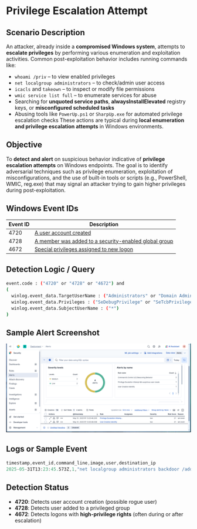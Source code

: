 # Privilege Escalation Attempt

##  Scenario Description

  An attacker, already inside a **compromised Windows system**, attempts to **escalate privileges** by performing various enumeration and exploitation activities. Common post-exploitation behavior includes running commands like:
  
-  `whoami /priv` – to view enabled privileges
- `net localgroup administrators` – to check/admin user access
- `icacls` and `takeown` – to inspect or modify file permissions
- `wmic service list full` – to enumerate services for abuse
- Searching for **unquoted service paths**, **alwaysInstallElevated** registry keys, or **misconfigured scheduled tasks**
- Abusing tools like `PowerUp.ps1` or `SharpUp.exe` for automated privilege escalation checks
These actions are typical during **local enumeration and privilege escalation attempts** in Windows environments.

## Objective
  To **detect and alert** on suspicious behavior indicative of **privilege escalation attempts** on Windows endpoints. The goal is to identify adversarial techniques such as privilege enumeration, exploitation of misconfigurations, and the use of built-in tools or scripts (e.g., PowerShell, WMIC, reg.exe) that may signal an attacker trying to gain higher privileges during post-exploitation.

## Windows Event IDs

| Event ID | Description                                                                                                                                       |
| -------- | ------------------------------------------------------------------------------------------------------------------------------------------------- |
| 4720     | [A user account  created](https://www.ultimatewindowssecurity.com/securitylog/encyclopedia/event.aspx?eventid=4720)                               |
| 4728     | [A member was added to a security-enabled global group](https://www.ultimatewindowssecurity.com/securitylog/encyclopedia/event.aspx?eventid=4728) |
| 4672     | [Special privileges assigned to new logon](https://www.ultimatewindowssecurity.com/securitylog/encyclopedia/event.aspx?eventid=4672)              |

## Detection Logic / Query

```sh
event.code : ("4720" or "4728" or "4672") and
(
  winlog.event_data.TargetUserName : ("Administrators" or "Domain Admins") or
  winlog.event_data.Privileges : ("SeDebugPrivilege" or "SeTcbPrivilege" or "SeBackupPrivilege") or
  winlog.event_data.SubjectUserName : ("*")
)
```

## Sample Alert Screenshot

![prive](../../screenshots/prive.png)

## Logs or Sample Event

```powershell
timestamp,event_id,command_line,image,user,destination_ip
2025-05-31T13:23:45.573Z,1,"net localgroup administrators backdoor /add",C:\\Windows\\System32\\net.exe,backdoor,172.31.32.205
```
## Detection Status

 - **4720**: Detects user account creation (possible rogue user)
- **4728**: Detects user added to a privileged group
- **4672**: Detects logons with **high-privilege rights** (often during or after escalation)